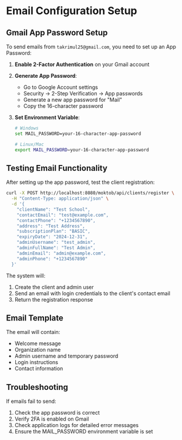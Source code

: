 # Email Configuration Setup

## Gmail App Password Setup

To send emails from `takrimul25@gmail.com`, you need to set up an App Password:

1. **Enable 2-Factor Authentication** on your Gmail account
2. **Generate App Password**:
   - Go to Google Account settings
   - Security → 2-Step Verification → App passwords
   - Generate a new app password for "Mail"
   - Copy the 16-character password

3. **Set Environment Variable**:
   ```bash
   # Windows
   set MAIL_PASSWORD=your-16-character-app-password
   
   # Linux/Mac
   export MAIL_PASSWORD=your-16-character-app-password
   ```

## Testing Email Functionality

After setting up the app password, test the client registration:

```bash
curl -X POST http://localhost:8080/moktob/api/clients/register \
  -H "Content-Type: application/json" \
  -d '{
    "clientName": "Test School",
    "contactEmail": "test@example.com",
    "contactPhone": "+1234567890",
    "address": "Test Address",
    "subscriptionPlan": "BASIC",
    "expiryDate": "2024-12-31",
    "adminUsername": "test_admin",
    "adminFullName": "Test Admin",
    "adminEmail": "admin@example.com",
    "adminPhone": "+1234567890"
  }'
```

The system will:
1. Create the client and admin user
2. Send an email with login credentials to the client's contact email
3. Return the registration response

## Email Template

The email will contain:
- Welcome message
- Organization name
- Admin username and temporary password
- Login instructions
- Contact information

## Troubleshooting

If emails fail to send:
1. Check the app password is correct
2. Verify 2FA is enabled on Gmail
3. Check application logs for detailed error messages
4. Ensure the MAIL_PASSWORD environment variable is set
